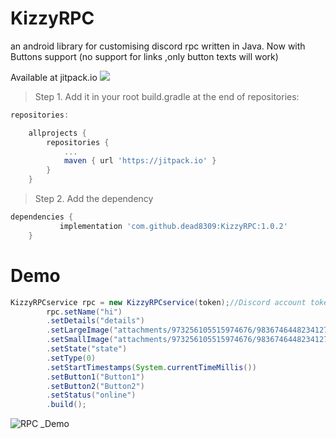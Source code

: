 # KizzyRPC
an android library for customising discord rpc written in Java. Now with Buttons support (no support for links ,only button texts will work)

Available at jitpack.io
[![](https://jitpack.io/v/dead8309/KizzyRPC.svg)](https://jitpack.io/#dead8309/KizzyRPC)

>Step 1. Add it in your root build.gradle at the end of repositories:
```gradle
repositories:

	allprojects {
		repositories {
			...
			maven { url 'https://jitpack.io' }
		}
	}
```
>Step 2. Add the dependency

```gradle
dependencies {
	       implementation 'com.github.dead8309:KizzyRPC:1.0.2'
	}
```


# Demo
```java
KizzyRPCservice rpc = new KizzyRPCservice(token);//Discord account token
        rpc.setName("hi")
        .setDetails("details")
        .setLargeImage("attachments/973256105515974676/983674644823412798/unknown.png")
        .setSmallImage("attachments/973256105515974676/983674644823412798/unknown.png")
        .setState("state")
        .setType(0)
        .setStartTimestamps(System.currentTimeMillis())
        .setButton1("Button1")
        .setButton2("Button2")
        .setStatus("online")
        .build();
```

![RPC _Demo](https://user-images.githubusercontent.com/68665948/172368963-90697dc2-3d7a-42e6-9511-d1497eadb637.png)

